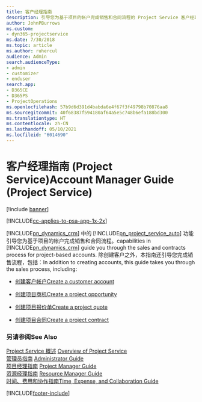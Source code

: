 ```yaml
---
title: 客户经理指南
description: 引导您为基于项目的帐户完成销售和合同流程的 Project Service 客户经理指南
author: JohnPBurrows
ms.custom:
- dyn365-projectservice
ms.date: 7/30/2018
ms.topic: article
ms.author: ruhercul
audience: Admin
search.audienceType:
- admin
- customizer
- enduser
search.app:
- D365CE
- D365PS
- ProjectOperations
ms.openlocfilehash: 57b9d6d391d4babda6e4f67f3f49798b70876aa8
ms.sourcegitcommit: 40f68387f594180af64a5e5c748b6efa188bd300
ms.translationtype: HT
ms.contentlocale: zh-CN
ms.lasthandoff: 05/10/2021
ms.locfileid: "6014690"
---
```

# <a name="account-manager-guide-project-service"></a><span data-ttu-id="404aa-103">客户经理指南 (Project Service)</span><span class="sxs-lookup"><span data-stu-id="404aa-103">Account Manager Guide (Project Service)</span></span>

[!include [banner](../includes/psa-now-project-operations.md)]

[!INCLUDE[cc-applies-to-psa-app-1x-2x](../includes/cc-applies-to-psa-app-1x-2x.md)]

[!INCLUDE[pn_dynamics_crm](../includes/pn-dynamics-crm.md)] <span data-ttu-id="404aa-104">中的 [!INCLUDE[pn_project_service_auto](../includes/pn-project-service-auto.md)] 功能引导您为基于项目的帐户完成销售和合同流程。</span><span class="sxs-lookup"><span data-stu-id="404aa-104">capabilities in [!INCLUDE[pn_dynamics_crm](../includes/pn-dynamics-crm.md)] guide you through the sales and contracts process for project-based accounts.</span></span> <span data-ttu-id="404aa-105">除创建客户之外，本指南还引导您完成销售流程，包括：</span><span class="sxs-lookup"><span data-stu-id="404aa-105">In addition to creating accounts, this guide takes you through the sales process, including:</span></span>  
  
-   [<span data-ttu-id="404aa-106">创建客户帐户</span><span class="sxs-lookup"><span data-stu-id="404aa-106">Create a customer account</span></span>](../psa/create-customer-account.md)  
  
-   [<span data-ttu-id="404aa-107">创建项目商机</span><span class="sxs-lookup"><span data-stu-id="404aa-107">Create a project opportunity</span></span>](../psa/create-project-opportunity.md)  
  
-   [<span data-ttu-id="404aa-108">创建项目报价单</span><span class="sxs-lookup"><span data-stu-id="404aa-108">Create a project quote</span></span>](../psa/create-project-quote.md)  
  
-   [<span data-ttu-id="404aa-109">创建项目合同</span><span class="sxs-lookup"><span data-stu-id="404aa-109">Create a project contract</span></span>](../psa/create-project-contract.md)  
  
  
### <a name="see-also"></a><span data-ttu-id="404aa-110">另请参阅</span><span class="sxs-lookup"><span data-stu-id="404aa-110">See Also</span></span>  
 <span data-ttu-id="404aa-111">[Project Service 概述](../psa/overview.md) </span><span class="sxs-lookup"><span data-stu-id="404aa-111">[Overview of Project Service](../psa/overview.md) </span></span>  
 <span data-ttu-id="404aa-112">[管理员指南](../psa/admin-guide.md) </span><span class="sxs-lookup"><span data-stu-id="404aa-112">[Administrator Guide](../psa/admin-guide.md) </span></span>  
 <span data-ttu-id="404aa-113">[项目经理指南](../psa/project-manager-guide.md) </span><span class="sxs-lookup"><span data-stu-id="404aa-113">[Project Manager Guide](../psa/project-manager-guide.md) </span></span>  
 <span data-ttu-id="404aa-114">[资源经理指南](../psa/resource-manager-guide.md) </span><span class="sxs-lookup"><span data-stu-id="404aa-114">[Resource Manager Guide](../psa/resource-manager-guide.md) </span></span>  
 [<span data-ttu-id="404aa-115">时间、费用和协作指南</span><span class="sxs-lookup"><span data-stu-id="404aa-115">Time, Expense, and Collaboration Guide</span></span>](../psa/time-expense-collaboration-guide.md)


[!INCLUDE[footer-include](../includes/footer-banner.md)]